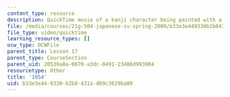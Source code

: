 ```yaml
---
content_type: resource
description: QuickTime movie of a kanji character being painted with a brush.
file: /media/courses/21g-504-japanese-iv-spring-2009/b33e3e449330b2b8431ad69c3629ba09_1854.mov
file_type: video/quicktime
learning_resource_types: []
ocw_type: OCWFile
parent_title: Lesson 17
parent_type: CourseSection
parent_uid: 20539a8a-0070-a3dc-0491-23486d993904
resourcetype: Other
title: '1854'
uid: b33e3e44-9330-b2b8-431a-d69c3629ba09
---
```

